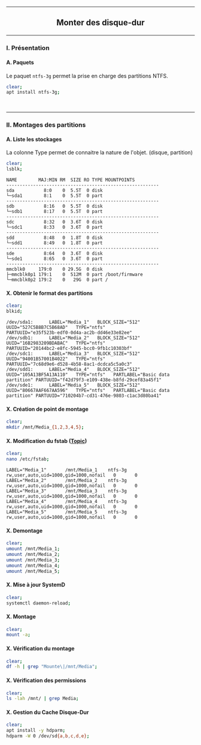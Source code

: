 ------------------------------------------------------------------------------------------------------------------------------------------------------------------------------------------------------------------------------------------
## <p align='center'> Monter des disque-dur </p>

------------------------------------------------------------------------------------------------------------------------------------------------------------------------------------------------------------------------------------------
### I. Présentation
#### A. Paquets
Le paquet `ntfs-3g` permet la prise en charge des partitions NTFS.

```bash
clear;
apt install ntfs-3g;
```

<br />

------------------------------------------------------------------------------------------------------------------------------------------------------------------------------------------------------------------------------------------
### II. Montages des partitions
#### A. Liste les stockages
La colonne Type permet de connaitre la nature de l'objet. (disque, partition) 

```bash
clear;
lsblk;
```

```
NAME        MAJ:MIN RM  SIZE RO TYPE MOUNTPOINTS
---------------------------------------------------------
sda           8:0    0  5.5T  0 disk
└─sda1        8:1    0  5.5T  0 part
---------------------------------------------------------
sdb           8:16   0  5.5T  0 disk
└─sdb1        8:17   0  5.5T  0 part
---------------------------------------------------------
sdc           8:32   0  3.6T  0 disk
└─sdc1        8:33   0  3.6T  0 part
---------------------------------------------------------
sdd           8:48   0  1.8T  0 disk
└─sdd1        8:49   0  1.8T  0 part
---------------------------------------------------------
sde           8:64   0  3.6T  0 disk
└─sde1        8:65   0  3.6T  0 part
---------------------------------------------------------
mmcblk0     179:0    0 29.5G  0 disk
├─mmcblk0p1 179:1    0  512M  0 part /boot/firmware
└─mmcblk0p2 179:2    0   29G  0 part /
```


#### X. Obtenir le format des partitions

```bash
clear;
blkid;
```

```
/dev/sda1:      LABEL="Media_1"   BLOCK_SIZE="512" UUID="527C5B8B7C5B68AD"   TYPE="ntfs"                                    PARTUUID="e35f523b-edf0-0d4a-ac2b-dd46e33e82ee"
/dev/sdb1:      LABEL="Media_2"   BLOCK_SIZE="512" UUID="16B2983209BDABAC"   TYPE="ntfs"                                    PARTUUID="20144bc2-e8fc-5945-bcc0-9fb1c10303bf"
/dev/sdc1:      LABEL="Media_3"   BLOCK_SIZE="512" UUID="94001B57001B4022"   TYPE="ntfs"                                    PARTUUID="7c68d9e6-d528-4b58-8ac1-dcdca5c5a0c3"
/dev/sdd1:      LABEL="Media_4"   BLOCK_SIZE="512" UUID="105A13BF5A13A110"   TYPE="ntfs"   PARTLABEL="Basic data partition" PARTUUID="f42d79f3-e109-438e-b8fd-29cef83a45f1"
/dev/sde1:      LABEL="Media_5"   BLOCK_SIZE="512" UUID="80667AAF667AA596"   TYPE="ntfs"   PARTLABEL="Basic data partition" PARTUUID="710204b7-cd31-476e-9803-c1ac3d80ba41"
```

#### X. Création de point de montage
```bash
clear;
mkdir /mnt/Media_{1,2,3,4,5};
```

#### X. Modification du fstab ([Topic](https://forum.ubuntu-fr.org/viewtopic.php?id=1252901))
```bash
clear;
nano /etc/fstab;
```

```
LABEL="Media_1"       /mnt/Media_1    ntfs-3g   rw,user,auto,uid=1000,gid=1000,nofail   0       0
LABEL="Media_2"       /mnt/Media_2    ntfs-3g   rw,user,auto,uid=1000,gid=1000,nofail   0       0
LABEL="Media_3"       /mnt/Media_3    ntfs-3g   rw,user,auto,uid=1000,gid=1000,nofail   0       0
LABEL="Media_4"       /mnt/Media_4    ntfs-3g   rw,user,auto,uid=1000,gid=1000,nofail   0       0
LABEL="Media_5"       /mnt/Media_5    ntfs-3g   rw,user,auto,uid=1000,gid=1000,nofail   0       0
```

#### X. Demontage
```bash
clear;
umount /mnt/Media_1;
umount /mnt/Media_2;
umount /mnt/Media_3;
umount /mnt/Media_4;
umount /mnt/Media_5;
```

#### X. Mise à jour SystemD
```bash
clear;
systemctl daemon-reload;
```

#### X. Montage
```bash
clear;
mount -a;
```


#### X. Vérification du montage
```bash
clear;
df -h | grep "Mounte\|/mnt/Media";
```


#### X. Vérification des permissions
```bash
clear;
ls -lah /mnt/ | grep Media;
```

#### X. Gestion du Cache Disque-Dur
```bash
clear;
apt install -y hdparm;
hdparm -W 0 /dev/sd{a,b,c,d,e};
```
